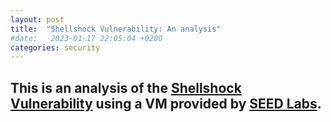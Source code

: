 ```yaml
---
layout: post
title:  "Shellshock Vulnerability: An analysis"
#date:   2023-01-17 22:05:04 +0200
categories: security
---
```


## This is an analysis of the [Shellshock Vulnerability](https://en.wikipedia.org/wiki/Shellshock_(software_bug)) using a VM provided by [SEED Labs](https://seedsecuritylabs.org/Labs_20.04/Web/Shellshock/).
